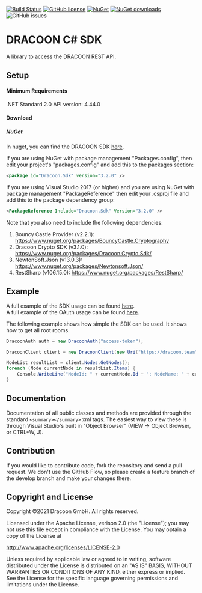 [![Build Status](https://travis-ci.com/dracoon/dracoon-csharp-sdk.svg?branch=master)](https://travis-ci.com/dracoon/)
[![GitHub license](https://img.shields.io/github/license/dracoon/dracoon-csharp-sdk.svg)](http://www.apache.org/licenses/LICENSE-2.0)
[![NuGet](https://img.shields.io/nuget/v/Dracoon.Sdk.svg)](https://www.nuget.org/packages/Dracoon.Sdk/)
[![NuGet downloads](https://img.shields.io/nuget/dt/Dracoon.Sdk.svg?label=nuget-downloads&colorB=F03C20)](https://www.nuget.org/packages/Dracoon.Sdk/)
![GitHub issues](https://img.shields.io/github/issues-raw/dracoon/dracoon-csharp-sdk.svg)
# DRACOON C# SDK

A library to access the DRACOON REST API.

## Setup

#### Minimum Requirements

.NET Standard 2.0
API version: 4.44.0

#### Download

##### NuGet
In nuget, you can find the DRACOON SDK [here](https://www.nuget.org/packages/Dracoon.Sdk/).

If you are using NuGet with package management "Packages.config", then edit your project's "packages.config" and add this to the packages section:
```xml
<package id="Dracoon.Sdk" version="3.2.0" />
```
If you are using Visual Studio 2017 (or higher) and you are using NuGet with package management "PackageReference" then edit your .csproj file and add this to the package dependency group:
```xml
<PackageReference Include="Dracoon.Sdk" Version="3.2.0" />
```

Note that you also need to include the following dependencies:
1. Bouncy Castle Provider (v2.2.1): https://www.nuget.org/packages/BouncyCastle.Cryptography
2. Dracoon Crypto SDK (v3.1.0): https://www.nuget.org/packages/Dracoon.Crypto.Sdk/
3. NewtonSoft.Json (v13.0.3): https://www.nuget.org/packages/Newtonsoft.Json/
4. RestSharp (v106.15.0): https://www.nuget.org/packages/RestSharp/

## Example

A full example of the SDK usage can be found [here](DracoonSdkExample/DracoonExamples.cs).\
A full example of the OAuth usage can be found [here](DracoonSdkExample/OAuthExamples.cs).

The following example shows how simple the SDK can be used. It shows how to get all root rooms.

```c#
DracoonAuth auth = new DracoonAuth("access-token");

DracoonClient client = new DracoonClient(new Uri("https://dracoon.team"), auth);

NodeList resultList = client.Nodes.GetNodes();
foreach (Node currentNode in resultList.Items) {
	Console.WriteLine("NodeId: " + currentNode.Id + "; NodeName: " + currentNode.Name);
}
```

## Documentation

Documentation of all public classes and methods are provided through the standard `<summary></summary>` xml tags. 
The easiest way to view these is through Visual Studio's built in "Object Browser" (VIEW -> Object Browser, or CTRL+W, J).

## Contribution

If you would like to contribute code, fork the repository and send a pull request. We don't use the GitHub Flow, so please create a feature branch of the develop branch and make your changes there.

## Copyright and License

Copyright ©2021 Dracoon GmbH. All rights reserved.

Licensed under the Apache License, verison 2.0 (the "License"); you may not use this file except in compliance with the License. You may optain a copy of the License at

http://www.apache.org/licenses/LICENSE-2.0

Unless required by applicable law or agreed to in writing, software distributed under the License is
distributed on an "AS IS" BASIS, WITHOUT WARRANTIES OR CONDITIONS OF ANY KIND, either express or
implied. See the License for the specific language governing permissions and limitations under the
License.
